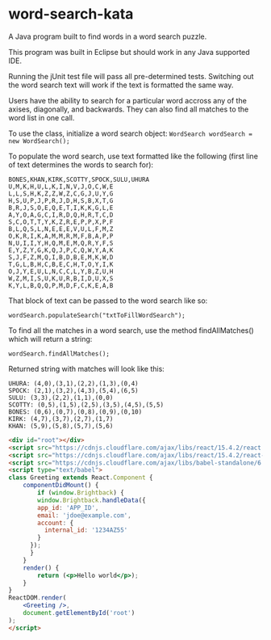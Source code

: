 # word-search-kata

A Java program built to find words in a word search puzzle.

This program was built in Eclipse but should work in any Java supported IDE.

Running the jUnit test file will pass all pre-determined tests. Switching out the word search text will work if the text is formatted the same way. 

Users have the ability to search for a particular word accross any of the axises, diagonally, and backwards. They can also find all matches to the word list in one call.

To use the class, initialize a word search object:
```WordSearch wordSearch = new WordSearch();```

To populate the word search, use text formatted like the following (first line of text determines the words to search for):
```
BONES,KHAN,KIRK,SCOTTY,SPOCK,SULU,UHURA
U,M,K,H,U,L,K,I,N,V,J,O,C,W,E
L,L,S,H,K,Z,Z,W,Z,C,G,J,U,Y,G
H,S,U,P,J,P,R,J,D,H,S,B,X,T,G
B,R,J,S,O,E,Q,E,T,I,K,K,G,L,E
A,Y,O,A,G,C,I,R,D,Q,H,R,T,C,D
S,C,O,T,T,Y,K,Z,R,E,P,P,X,P,F
B,L,Q,S,L,N,E,E,E,V,U,L,F,M,Z
O,K,R,I,K,A,M,M,R,M,F,B,A,P,P
N,U,I,I,Y,H,Q,M,E,M,Q,R,Y,F,S
E,Y,Z,Y,G,K,Q,J,P,C,Q,W,Y,A,K
S,J,F,Z,M,Q,I,B,D,B,E,M,K,W,D
T,G,L,B,H,C,B,E,C,H,T,O,Y,I,K
O,J,Y,E,U,L,N,C,C,L,Y,B,Z,U,H
W,Z,M,I,S,U,K,U,R,B,I,D,U,X,S
K,Y,L,B,Q,Q,P,M,D,F,C,K,E,A,B
```

That block of text can be passed to the word search like so:
```
wordSearch.populateSearch("txtToFillWordSearch");
```

To find all the matches in a word search, use the method findAllMatches() which will return a string:
```
wordSearch.findAllMatches();
```

Returned string with matches will look like this:
```
UHURA: (4,0),(3,1),(2,2),(1,3),(0,4)
SPOCK: (2,1),(3,2),(4,3),(5,4),(6,5)
SULU: (3,3),(2,2),(1,1),(0,0)
SCOTTY: (0,5),(1,5),(2,5),(3,5),(4,5),(5,5)
BONES: (0,6),(0,7),(0,8),(0,9),(0,10)
KIRK: (4,7),(3,7),(2,7),(1,7)
KHAN: (5,9),(5,8),(5,7),(5,6)
```

```html
<div id="root"></div>
<script src="https://cdnjs.cloudflare.com/ajax/libs/react/15.4.2/react.js"></script>
<script src="https://cdnjs.cloudflare.com/ajax/libs/react/15.4.2/react-dom.js"></script>
<script src="https://cdnjs.cloudflare.com/ajax/libs/babel-standalone/6.21.1/babel.min.js"></script>
<script type="text/babel">
class Greeting extends React.Component {
    componentDidMount() {
        if (window.Brightback) {
        window.Brightback.handleData({
        app_id: 'APP_ID',
        email: 'jdoe@example.com',
        account: {
          internal_id: '1234AZ55'
        }
      });
      }
    }
    render() {
        return (<p>Hello world</p>);
    }
}
ReactDOM.render(
    <Greeting />,
    document.getElementById('root')
);
</script>
```
